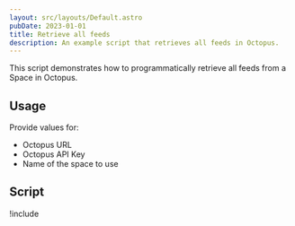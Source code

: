 ```yaml
---
layout: src/layouts/Default.astro
pubDate: 2023-01-01
title: Retrieve all feeds
description: An example script that retrieves all feeds in Octopus.
---
```


This script demonstrates how to programmatically retrieve all feeds from a Space in Octopus.

## Usage

Provide values for:

- Octopus URL
- Octopus API Key
- Name of the space to use

## Script

!include <get-feeds-scripts>
